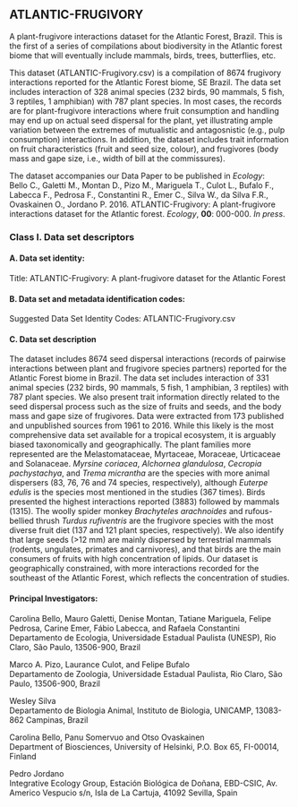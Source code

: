## ATLANTIC-FRUGIVORY
A plant-frugivore interactions dataset for the Atlantic Forest, Brazil. This is the first of a series of compilations about biodiversity in the Atlantic forest biome that will eventually include mammals, birds, trees, butterflies, etc.

This dataset (ATLANTIC-Frugivory.csv) is a compilation of 8674 frugivory interactions reported for the Atlantic Forest biome, SE Brazil. The data set includes interaction of 328 animal species (232 birds, 90 mammals, 5 fish, 3 reptiles, 1 amphibian) with 787 plant species. In most cases, the records are for plant-frugivore interactions where fruit consumption and handling may end up on actual seed dispersal for the plant, yet illustrating ample variation between the extremes of mutualistic and antagosnistic (e.g., pulp consumption) interactions. In addition, the dataset includes trait information on fruit characteristics (fruit and seed size, colour), and frugivores (body mass and gape size, i.e., width of bill at the commissures).

The dataset accompanies our Data Paper to be published in _Ecology_:    
Bello C., Galetti M., Montan D., Pizo M., Mariguela T., Culot L., Bufalo F., Labecca F., Pedrosa F., Constantini R., Emer C., Silva W., da Silva F.R., Ovaskainen O., Jordano P. 2016. ATLANTIC-Frugivory: A plant-frugivore interactions dataset for the Atlantic forest. _Ecology_, **00**: 000-000. _In press_.     

### Class I. Data set descriptors

#### A. Data set identity:
Title: ATLANTIC-Frugivory: A plant-frugivore dataset for the Atlantic Forest

#### B. Data set and metadata identification codes:
Suggested Data Set Identity Codes: ATLANTIC-Frugivory.csv

#### C. Data set description

The dataset includes 8674 seed dispersal interactions (records of pairwise interactions between plant and frugivore species partners) reported for the Atlantic Forest biome in Brazil. The data set includes interaction of 331 animal species (232 birds, 90 mammals, 5 fish, 1 amphibian, 3 reptiles) with 787 plant species. We also present trait information directly related to the seed dispersal process such as the size of fruits and seeds, and the body mass and gape size of frugivores. Data were extracted from 173 published and unpublished sources from 1961 to 2016. While this likely is the most comprehensive data set available for a tropical ecosystem, it is arguably biased taxonomically and geographically. The plant families more represented are the Melastomataceae, Myrtaceae, Moraceae, Urticaceae and Solanaceae. _Myrsine coriacea_, _Alchornea glandulosa_, _Cecropia pachystachya_,  and _Trema micrantha_ are the species with more animal dispersers (83, 76, 76 and 74 species, respectively), although _Euterpe edulis_ is the species most mentioned in the studies (367 times). Birds presented the highest interactions reported (3883) followed by mammals (1315). The woolly spider monkey _Brachyteles arachnoides_ and rufous-bellied thrush _Turdus rufiventris_ are the frugivore species with the most diverse fruit diet (137 and 121 plant species, respectively). We also identify that large seeds (>12 mm) are mainly dispersed by terrestrial mammals (rodents, ungulates, primates and carnivores), and that birds are the main consumers of fruits with high concentration of lipids. Our dataset is geographically constrained, with more interactions recorded for the southeast of the Atlantic Forest, which reflects the concentration of studies.

#### Principal Investigators:
Carolina Bello, Mauro Galetti, Denise Montan, Tatiane Mariguela, Felipe Pedrosa, Carine Emer, Fábio Labecca, and  Rafaela Constantini     
Departamento de Ecologia, Universidade Estadual Paulista (UNESP), Rio Claro, São Paulo, 13506-900, Brazil

Marco A. Pizo, Laurance Culot, and Felipe Bufalo    
Departamento de Zoologia, Universidade Estadual Paulista, Rio Claro, São Paulo, 13506-900, Brazil

Wesley Silva     
Departamento de Biologia Animal, Instituto de Biologia, UNICAMP, 13083-862 Campinas, Brazil

Carolina Bello, Panu Somervuo and Otso Ovaskainen     
Department of Biosciences, University of Helsinki, P.O. Box 65, FI-00014, Finland

Pedro Jordano      
Integrative Ecology Group, Estación Biológica de Doñana, EBD-CSIC, Av. Americo Vespucio s/n, Isla de La Cartuja, 41092 Sevilla, Spain
